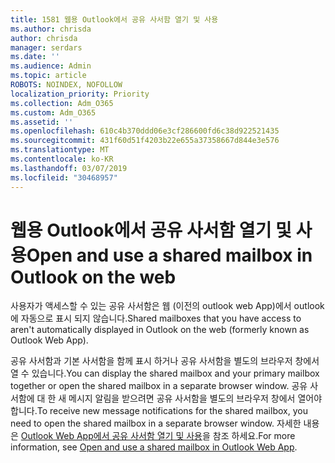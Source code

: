 ```yaml
---
title: 1581 웹용 Outlook에서 공유 사서함 열기 및 사용
ms.author: chrisda
author: chrisda
manager: serdars
ms.date: ''
ms.audience: Admin
ms.topic: article
ROBOTS: NOINDEX, NOFOLLOW
localization_priority: Priority
ms.collection: Adm_O365
ms.custom: Adm_O365
ms.assetid: ''
ms.openlocfilehash: 610c4b370ddd06e3cf286600fd6c38d922521435
ms.sourcegitcommit: 431f60d51f4203b22e655a37358667d844e3e576
ms.translationtype: MT
ms.contentlocale: ko-KR
ms.lasthandoff: 03/07/2019
ms.locfileid: "30468957"
---
```

# <a name="open-and-use-a-shared-mailbox-in-outlook-on-the-web"></a><span data-ttu-id="7c48a-102">웹용 Outlook에서 공유 사서함 열기 및 사용</span><span class="sxs-lookup"><span data-stu-id="7c48a-102">Open and use a shared mailbox in Outlook on the web</span></span>

<span data-ttu-id="7c48a-103">사용자가 액세스할 수 있는 공유 사서함은 웹 (이전의 outlook web App)에서 outlook에 자동으로 표시 되지 않습니다.</span><span class="sxs-lookup"><span data-stu-id="7c48a-103">Shared mailboxes that you have access to aren't automatically displayed in Outlook on the web (formerly known as Outlook Web App).</span></span>

<span data-ttu-id="7c48a-104">공유 사서함과 기본 사서함을 함께 표시 하거나 공유 사서함을 별도의 브라우저 창에서 열 수 있습니다.</span><span class="sxs-lookup"><span data-stu-id="7c48a-104">You can display the shared mailbox and your primary mailbox together or open the shared mailbox in a separate browser window.</span></span> <span data-ttu-id="7c48a-105">공유 사서함에 대 한 새 메시지 알림을 받으려면 공유 사서함을 별도의 브라우저 창에서 열어야 합니다.</span><span class="sxs-lookup"><span data-stu-id="7c48a-105">To receive new message notifications for the shared mailbox, you need to open the shared mailbox in a separate browser window.</span></span> <span data-ttu-id="7c48a-106">자세한 내용은 [Outlook Web App에서 공유 사서함 열기 및 사용](https://support.office.com/article/BC127866-42BE-4DE7-92AE-1EF2F787FD5C)을 참조 하세요.</span><span class="sxs-lookup"><span data-stu-id="7c48a-106">For more information, see [Open and use a shared mailbox in Outlook Web App](https://support.office.com/article/BC127866-42BE-4DE7-92AE-1EF2F787FD5C).</span></span>